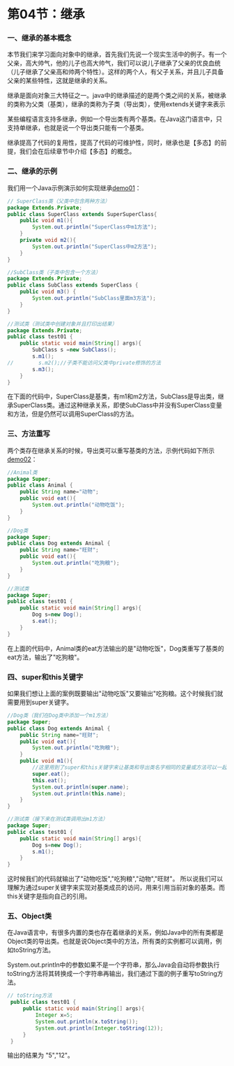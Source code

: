 # 第04节：继承

### 一、继承的基本概念
本节我们来学习面向对象中的继承，首先我们先说一个现实生活中的例子。有一个父亲，高大帅气，他的儿子也高大帅气，我们可以说儿子继承了父亲的优良血统（儿子继承了父亲高和帅两个特性）。这样的两个人，有父子关系，并且儿子具备父亲的某些特性，这就是继承的关系。

继承是面向对象三大特征之一。java中的继承描述的是两个类之间的关系，被继承的类称为父类（基类），继承的类称为子类（导出类），使用extends关键字来表示

某些编程语言支持多继承，例如一个导出类有两个基类。在Java这门语言中，只支持单继承，也就是说一个导出类只能有一个基类。

继承提高了代码的复用性，提高了代码的可维护性，同时，继承也是【多态】的前提，我们会在后续章节中介绍【多态】的概念。

### 二、继承的示例

我们用一个Java示例演示如何实现继承[demo01](https://github.com/xiaozhoulee/java-examples/tree/master/03-%E9%9D%A2%E5%90%91%E5%AF%B9%E8%B1%A1/%E7%AC%AC04%E8%8A%82%EF%BC%9A%E7%BB%A7%E6%89%BF/demo01/Extends/Private)：

``` java
// SuperClass类（父类中包含两种方法）
package Extends.Private;
public class SuperClass extends SuperSuperClass{
    public void m1(){
        System.out.println("SuperClass中m1方法");
    }
    private void m2(){
        System.out.println("SuperClass中m2方法");
    }
}
```
``` java
//SubClass类（子类中包含一个方法）
package Extends.Private;
public class SubClass extends SuperClass {
    public void m3() {
        System.out.println("SubClass里面m3方法");
    }
}
```
``` java
//测试类（测试类中创建对象并且打印出结果）
package Extends.Private;
public class test01 {
    public static void main(String[] args){
        SubClass s =new SubClass();
        s.m1();
//        s.m2();//子类不能访问父类中private修饰的方法
        s.m3();
    }
}
```

在下面的代码中，SuperClass是基类，有m1和m2方法，SubClass是导出类，继承SuperClass类。通过这种继承关系，即使SubClass中并没有SuperClass变量和方法，但是仍然可以调用SuperClass的方法。  

### 三、方法重写

两个类存在继承关系的时候，导出类可以重写基类的方法，示例代码如下所示[demo02](https://github.com/xiaozhoulee/java-examples/tree/master/03-面向对象/第04节%EF%BC%9A继承/demo02/Super)：

``` java
//Animal类
package Super;
public class Animal {
    public String name="动物";
    public void eat(){
        System.out.println("动物吃饭");
    }
}
```
``` java
//Dog类
package Super;
public class Dog extends Animal {
    public String name="旺财";
    public void eat(){
        System.out.println("吃狗粮");
    }
}
```
``` java
//测试类
package Super;
public class test01 {
    public static void main(String[] args){
        Dog s=new Dog();
        s.eat();
    }
}
```

在上面的代码中，Animal类的eat方法输出的是"动物吃饭"，Dog类重写了基类的eat方法，输出了"吃狗粮"。
### 四、super和this关键字

如果我们想让上面的案例既要输出"动物吃饭"又要输出"吃狗粮。这个时候我们就需要用到super关键字。  
``` java
//Dog类（我们在Dog类中添加一个m1方法）
package Super;
public class Dog extends Animal {
    public String name="旺财";
    public void eat(){
        System.out.println("吃狗粮");
    }
    public void m1(){
        //这里用到了super和this关键字来让基类和导出类名字相同的变量或方法可以一起打印出来。  
        super.eat();
        this.eat();
        System.out.println(super.name);
        System.out.println(this.name);
    }
}
```
``` java
//测试类（接下来在测试类调用出m1方法）
package Super;
public class test01 {
    public static void main(String[] args){
        Dog s=new Dog();
        s.m1();
    }
}
```
这时候我们的代码就输出了"动物吃饭","吃狗粮","动物","旺财"。  所以说我们可以理解为通过super关键字来实现对基类成员的访问，用来引用当前对象的基类。而this关键字是指向自己的引用。  

### 五、Object类

在Java语言中，有很多内置的类也存在着继承的关系，例如Java中的所有类都是Object类的导出类。也就是说Object类中的方法，所有类的实例都可以调用，例如toString方法。

System.out.println中的参数如果不是一个字符串，那么Java会自动将参数执行toString方法将其转换成一个字符串再输出，我们通过下面的例子重写toString方法。

``` java
// toString方法
 public class test01 {
     public static void main(String[] args){
         Integer x=5;
         System.out.println(x.toString());
         System.out.println(Integer.toString(12));
     }
 }
```
输出的结果为 "5","12"。